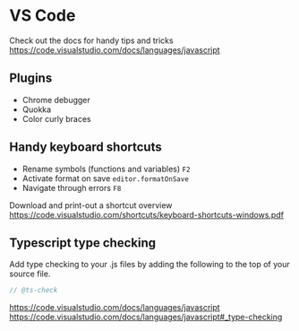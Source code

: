 # VS Code

Check out the docs for handy tips and tricks
https://code.visualstudio.com/docs/languages/javascript


## Plugins
- Chrome debugger
- Quokka
- Color curly braces


## Handy keyboard shortcuts
- Rename symbols (functions and variables) `F2`
- Activate format on save `editor.formatOnSave`
- Navigate through errors `F8`

Download and print-out a shortcut overview
https://code.visualstudio.com/shortcuts/keyboard-shortcuts-windows.pdf


## Typescript type checking

Add type checking to your .js files by adding the following to the top of your source file.

```js
// @ts-check

```

https://code.visualstudio.com/docs/languages/javascript
https://code.visualstudio.com/docs/languages/javascript#_type-checking